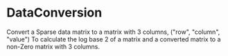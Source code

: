 # DataConversion
Convert a Sparse data matrix to a matrix with 3 columns, ("row", "column", "value")
To calculate the log base 2 of a matrix and a converted matrix to a non-Zero matrix with 3 columns.
